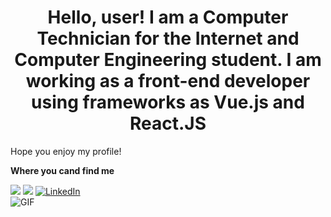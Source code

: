 <h1 align="center">
  <b>Hello, user! I am a Computer Technician for the Internet and Computer Engineering student. I am working as a front-end developer using frameworks as Vue.js and React.JS</b>
</h1>

Hope you enjoy my profile!

<b>Where you cand find me</b>

<div>
  <a href="https://instagram.com/aribarross" target="_blank"><img src="https://img.shields.io/badge/-Instagram-%23E4405F?style=for-the-badge&logo=instagram&logoColor=white" target="_blank"></a>
  <a href = "mailto:aristotelespbarros@gmail.com"><img src="https://img.shields.io/badge/Gmail-D14836?style=for-the-badge&logo=gmail&logoColor=white" target="_blank"></a>
  <a href="https://www.linkedin.com/in/aristotelesbarros/" target="_blank"><img alt="LinkedIn" src="https://img.shields.io/badge/linkedin-%230077B5.svg?&style=for-the-badge&logo=linkedin&logoColor=white" /></a>
  
  
</div>

<div>
  <img align="center" alt="GIF" src="https://i.pinimg.com/originals/e4/26/70/e426702edf874b181aced1e2fa5c6cde.gif" />
</div>

<br>
